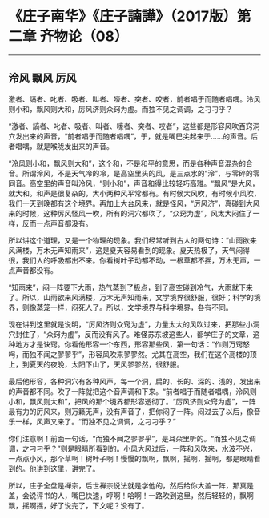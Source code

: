 # 《庄子南华》《庄子諵譁》（2017版）第二章 齐物论（08）

------

## 泠风 飘风 厉风

激者、謞者、叱者、吸者、叫者、嚎者、突者、咬者，前者唱于而随者唱喁。泠风则小和，飘风则大和，厉风济则众窍为虚。而独不见之调调，之刁刁乎？

“激者、謞者、叱者、吸者、叫者、嚎者、突者、咬者”，这些都是形容风吹百窍洞穴发出来的声音，“前者唱于而随者唱喁”，于，就是嘴巴尖起来于……的声音。后者唱喁，就是喉咙发出来的声音。

“泠风则小和，飘风则大和”，这个和，不是和平的意思，而是各种声音混杂的合音。所谓泠风，不是天气冷的冷，是高空里头的风，是三点水的“泠”，与零碎的零同音。高空里的声音叫泠风，“则小和”，声音和得比较轻巧高雅。“飘风”是大风，就大和。和声是很复杂的，大小两种风平常都有。有时候大风吹，有时候小风吹，我们一天到晚都有这个境界。再加上大台风来，就是怪风，“厉风济”，真碰到大风来的时候，这种厉风怪风一吹，所有的洞穴都吹了，“众窍为虚”，风太大闷住了一样，反而一点声音都没有。

所以讲这个道理，又是一个物理的现象。我们经常听到古人的两句诗：“山雨欲来风满楼，万木无声知雨来”，这是夏天容易看到的现象。夏天热极了，天气闷得很，我们人的呼吸都出不来。你看树叶子动都不动，一根草都不摇，万木无声，一点声音都没有。

“知雨来”，闷一阵要下大雨，热气蒸到了极点，到了高空碰到冷气，大雨就下来了。所以，山雨欲来风满楼，万木无声知雨来，文学境界很舒服，很好；科学的境界，则像蒸笼一样，闷死人了。所以，文学境界与科学境界，各有不同。

现在讲到这里就是说明，“厉风济则众窍为虚”，力量太大的风吹过来，把那些小洞穴封住了，“众窍为虚”，反而没有风了。难怪苏东坡这些人，都学庄子的文章，这种地方才是诀窍。你看他形容一个东西，形容那些风，第一句话：“作则万窍怒呺，而独不闻之翏翏乎”，形容风吹来翏翏然。尤其在高空，我们在这个高楼的顶上，到夏天的夜晚，太阳下山了，天风翏翏然，很舒服。

最后他形容，各种洞穴有各种风声，每一个洞，扁的、长的、深的、浅的，发出来的声音都不同。吹了一阵就把这个音声调和下来。“前者唱于而随者唱喁，泠风则小和，飘风则大和”，把风的那个境界都形容透彻了。“厉风济则众窍为虚”，一阵最有力的厉风来，则万籁无声，没有声音了，把你闷了一阵。闷过去了以后，像音乐一样，风声又来了。“而独不见之调调，之刁刁乎？”

你们注意啊！前面一句话，“而独不闻之翏翏乎”，是耳朵里听的。“而独不见之调调，之刁刁乎？”则是眼睛所看到的。小风大风过后，一阵和风吹来，水波不兴，一点点小风，那个草啊！树叶子啊！慢慢的飘啊，飘啊，摇啊，摇啊，都是眼睛看到的。他讲到这里，讲完了。

所以，庄子全盘是禅宗，后世禅宗说法就是学他的，然后给你大盖一阵，那真是盖，会说评书的人，嘴巴快速，哼啊！哈啊！一路吹到这里，然后轻轻的，飘啊飘，摇啊摇，好了说完了，下文呢？没有了。